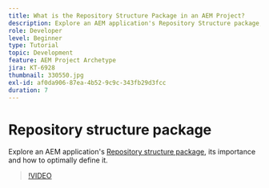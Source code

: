 ```yaml
---
title: What is the Repository Structure Package in an AEM Project?
description: Explore an AEM application's Repository Structure package, its importance and how to properly defined it.
role: Developer
level: Beginner
type: Tutorial
topic: Development
feature: AEM Project Archetype
jira: KT-6928
thumbnail: 330550.jpg
exl-id: af0da906-87ea-4b52-9c9c-343fb29d3fcc
duration: 7
---
```

# Repository structure package

Explore an AEM application's [Repository structure package](https://experienceleague.adobe.com/docs/experience-manager-cloud-service/implementing/developing/repository-structure-package.html), its importance and how to optimally define it. 

>[!VIDEO](https://video.tv.adobe.com/v/330550?quality=12&learn=on)
